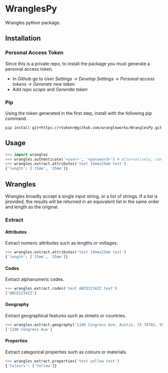 # WranglesPy

Wrangles python package.

## Installation

### Personal Access Token
Since this is a private repo, to install the package you must generate a personal access token.

 - In Github go to *User Settings -> Develop Settings -> Personal access tokens -> Generate new token*
 - Add *repo scope* and *Generate token*

### Pip

Using the token generated in the first step, install with the following pip command.

```shell
pip install git+https://<token>@github.com/wrangleworks/WranglesPy.git
```

## Usage

```python
>>> import wrangles
>>> wrangles.authenticate('<user>', '<password>') # Alternatively, can be passed as the enviroment variables WRANGLES_USER and WRANGLES_PASSWORD
>>> wrangles.extract.attributes('test 15mmx25mm test')
{'length': ['15mm', '25mm']}
```

## Wrangles

Wrangles broadly accept a single input string, or a list of strings. If a list is provided, the results will be returned in an equivalent list in the same order and length as the original.

### Extract

#### Attributes
Extract numeric attributes such as lengths or voltages.
```python
>>> wrangles.extract.attributes('test 15mmx25mm test')
{'length': ['15mm', '25mm']}
```

#### Codes
Extract alphanumeric codes.
```python
>>> wrangles.extract.codes('test ABCD1234ZZ test')
['ABCD1234ZZ']
```

#### Geography
Extract geographical features such as streets or countries.
```python
>>> wrangles.extract.geography('1100 Congress Ave, Austin, TX 78701, USA', 'streets')
['1100 Congress Ave']
```

#### Properties
Extract categorical properties such as colours or materials.
```python
>>> wrangles.extract.properties('test yellow test')
{'Colours': ['Yellow']}
```